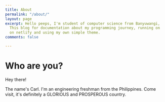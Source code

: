 ```yaml
---
title: About
permalink: "/about/"
layout: page
excerpt: Hello peeps, I'm student of computer science from Banyuwangi, living in Jogjakarta.
  This blog for documentation about my programming journey, running on jekyll, hosting
  on netlify and using my own simple theme.
comments: false

---
```

# Who are you?

Hey there!

The name's Carl. I'm an engineering freshman from the Philippines. Come visit, it's definitely a GLORIOUS and PROSPEROUS country.